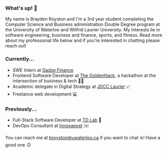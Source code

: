 ### What's up! 👋

My name is Brayden Royston and I'm a 3rd year student completing the Computer Science and Business administration Double Degree program at the University of Waterloo and Wilfrid Laurier University. My interests lie in software engineering, business and finance, sports, and fitness. Read more about my professional life below and if you're interested in chatting please reach out!

### Currently...
- SWE Intern at [Gadze Finance](https://gadze.finance)
- Frontend Software Developer at [The GoldenHack](https://www.thegoldenhack.ca/), a hackathon at the intersection of business & tech 💛💜
- Academic delegate in Digital Strategy at [JDCC Laurier](https://www.instagram.com/jdcclaurier/) 📈
- Freelance web development 💻

### Previously...
- Full-Stack Software Developer at [TD Lab](https://tdlab.io) 🚀
- DevOps Consultant at [Innovapost](https://innovapost.com) ✉️

You can reach me at broyston@uwaterloo.ca if you want to chat ☕! Have a good one :D
